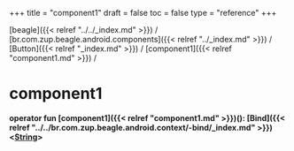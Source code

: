 +++
title = "component1"
draft = false
toc = false
type = "reference"
+++

[beagle]({{< relref "../../_index.md" >}}) / [br.com.zup.beagle.android.components]({{< relref "../_index.md" >}}) / [Button]({{< relref "_index.md" >}}) / [component1]({{< relref "component1.md" >}}) / 



# component1  
  
<b><b>operator fun [component1]({{< relref "component1.md" >}})(): [Bind]({{< relref "../../br.com.zup.beagle.android.context/-bind/_index.md" >}})<[String](https://kotlinlang.org/api/latest/jvm/stdlib/kotlin/-string/index.html)></b></b>  




